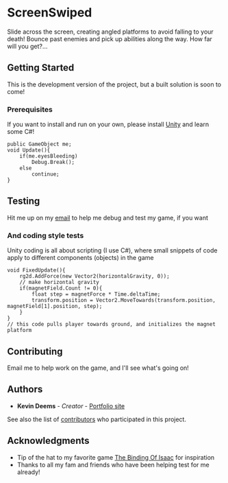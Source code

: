 # ScreenSwiped

Slide across the screen, creating angled platforms to avoid falling to your death! Bounce past enemies and pick up abilities along the way. How far will you get?...

## Getting Started

This is the development version of the project, but a built solution is soon to come!

### Prerequisites

If you want to install and run on your own, please install [Unity](https://unity3d.com/) and learn some C#!

```
public GameObject me;
void Update(){
	if(me.eyesBleeding)
		Debug.Break();
	else
		continue;
}
```

## Testing

Hit me up on my [email](mailto:kevin8deems@gmail.com) to help me debug and test my game, if you want

### And coding style tests

Unity coding is all about scripting (I use C#), where small snippets of code apply to different components (objects) in the game

```
void FixedUpdate(){
	rg2d.AddForce(new Vector2(horizontalGravity, 0));
	// make horizontal gravity
	if(magnetField.Count != 0){
		float step = magnetForce * Time.deltaTime;
		transform.position = Vector2.MoveTowards(transform.position, magnetField[1].position, step);
	}
}
// this code pulls player towards ground, and initializes the magnet platform
```

## Contributing

Email me to help work on the game, and I'll see what's going on!


## Authors

* **Kevin Deems** - *Creator* - [Portfolio site](https://kevindweb.github.io)

See also the list of [contributors](https://github.com/kevindweb/ScreenSwiped/contributors) who participated in this project.


## Acknowledgments

* Tip of the hat to my favorite game [The Binding Of Isaac](http://bindingofisaac.com/) for inspiration
* Thanks to all my fam and friends who have been helping test for me already!
